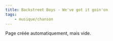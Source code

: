 ```yaml
---
title: Backstreet Boys - We've got it goin'on
tags:
    - musique/chanson
---
```


Page créée automatiquement, mais vide.
